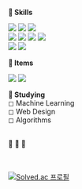 <strong>🛒 Skills</strong>

<img src="https://img.shields.io/badge/Python-3776AB?style=flat-square&logo=Python&logoColor=white"/> <img src="https://img.shields.io/badge/Java-007396?style=flat-square&logo=Java&logoColor=white"/> <img src="https://img.shields.io/badge/C++-00599C?style=flat-square&logo=C++&logoColor=white"/><br>
<img src="https://img.shields.io/badge/HTML-E34F26?style=flat-square&logo=HTML5&logoColor=white"/> <img src="https://img.shields.io/badge/CSS-1572B6?style=flat-square&logo=CSS3&logoColor=white"/> <img src="https://img.shields.io/badge/JavaScript-F7DF1E?style=flat-square&logo=JavaScript&logoColor=white"/> <img src="https://img.shields.io/badge/TypeScript-3178C6?style=flat-square&logo=TypeScript&logoColor=white"/> <br>
<img src="https://img.shields.io/badge/R-276DC3?style=flat-square&logo=R&logoColor=white"/> <img src="https://img.shields.io/badge/MySQL-4479A1?style=flat-square&logo=MySQL&logoColor=white"/><br>


<strong>🚗 Items</strong>

<img src="https://img.shields.io/badge/VisualStudioCode-007ACC?style=flat-square&logo=VisualStudioCode&logoColor=white"/> <img src="https://img.shields.io/badge/GoogleColab-F9AB00?style=flat-square&logo=GoogleColab&logoColor=white"/>


<strong>💭 Studying</strong></br>
◻ Machine Learning<br>
◻ Web Design<br>
◻ Algorithms<br>
<br>

🐢 🐳 🦐
<br><br><br>

[![Solved.ac
프로필](http://mazassumnida.wtf/api/v2/generate_badge?boj=zriring)](https://solved.ac/zriring)
